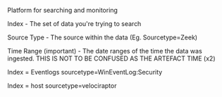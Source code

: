 
Platform for searching and monitoring



Index - The set of data you're trying to search

Source Type - The source within the data (Eg. Sourcetype=Zeek)

Time Range (important) - The date ranges of the time the data was ingested. THIS IS NOT TO BE CONFUSED AS THE ARTEFACT TIME (x2)

Index = Eventlogs sourcetype=WinEventLog:Security

Index = host sourcetype=velociraptor

